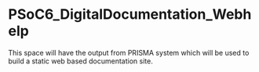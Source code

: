# PSoC6_DigitalDocumentation_Webhelp
This space will have the output from PRISMA system which will be used to build a static web based documentation site.

